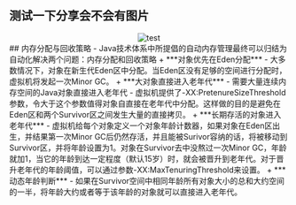 ## 测试一下分享会不会有图片
<div align='center'> <img src='/img/asuio/300x300.png' alt="test"></div>
## 内存分配与回收策略
- Java技术体系中所提倡的自动内存管理最终可以归结为自动化解决两个问题：内存分配和回收策略
+ ***对象优先在Eden分配***
  - 大多数情况下，对象在新生代Eden区中分配。当Eden区没有足够的空间进行分配时，虚拟机将发起一次Minor GC。
+ ***大对象直接进入老年代***
  - 需要大量连续内存空间的Java对象直接进入老年代
  - 虚拟机提供了-XX:PretenureSizeThreshold参数，令大于这个参数值得对象自直接在老年代中分配。这样做的目的是避免在Eden区和两个Survivor区之间发生大量的直接拷贝。
+ ***长期存活的对象进入老年代***
  - 虚拟机给每个对象定义一个对象年龄计数器，如果对象在Eden区出生，并结果第一次Minor GC后仍然存活，并且能被Surivor容纳的话，将被移动到Survivor区，并将年龄设置为1。对象在Survivor去中没熬过一次Minor GC，年龄就加1，当它的年龄到达一定程度（默认15岁）时，就会被晋升到老年代。对于晋升老年代的年龄阈值，可以通过参数-XX:MaxTenuringThreshold来设置。
+ ***动态年龄判断***
  - 如果在Survivor空间中相同年龄所有对象大小的总和大约空间的一半，将年龄大约或者等于该年龄的对象就可以直接进入老年代。

